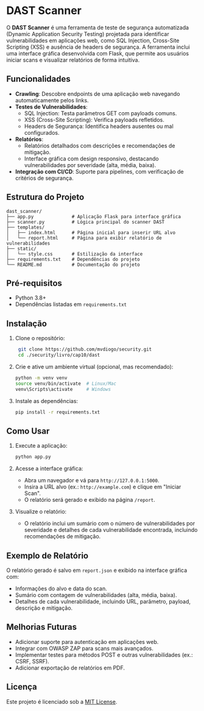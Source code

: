 # DAST Scanner

O **DAST Scanner** é uma ferramenta de teste de segurança automatizada (Dynamic Application Security Testing) projetada para identificar vulnerabilidades em aplicações web, como SQL Injection, Cross-Site Scripting (XSS) e ausência de headers de segurança. A ferramenta inclui uma interface gráfica desenvolvida com Flask, que permite aos usuários iniciar scans e visualizar relatórios de forma intuitiva.

## Funcionalidades

- **Crawling**: Descobre endpoints de uma aplicação web navegando automaticamente pelos links.
- **Testes de Vulnerabilidades**:
  - SQL Injection: Testa parâmetros GET com payloads comuns.
  - XSS (Cross-Site Scripting): Verifica payloads refletidos.
  - Headers de Segurança: Identifica headers ausentes ou mal configurados.
- **Relatórios**:
  - Relatórios detalhados com descrições e recomendações de mitigação.
  - Interface gráfica com design responsivo, destacando vulnerabilidades por severidade (alta, média, baixa).
- **Integração com CI/CD**: Suporte para pipelines, com verificação de critérios de segurança.

## Estrutura do Projeto

```
dast_scanner/
├── app.py              # Aplicação Flask para interface gráfica
├── scanner.py          # Lógica principal do scanner DAST
├── templates/
│   ├── index.html      # Página inicial para inserir URL alvo
│   └── report.html     # Página para exibir relatório de vulnerabilidades
├── static/
│   └── style.css       # Estilização da interface
├── requirements.txt    # Dependências do projeto
└── README.md           # Documentação do projeto
```

## Pré-requisitos

- Python 3.8+
- Dependências listadas em `requirements.txt`

## Instalação

1. Clone o repositório:
   ```bash
    git clone https://github.com/mvdiogo/security.git
    cd ./security/livro/cap10/dast
   ```

2. Crie e ative um ambiente virtual (opcional, mas recomendado):
   ```bash
   python -m venv venv
   source venv/bin/activate  # Linux/Mac
   venv\Scripts\activate     # Windows
   ```

3. Instale as dependências:
   ```bash
   pip install -r requirements.txt
   ```

## Como Usar

1. Execute a aplicação:
   ```bash
   python app.py
   ```

2. Acesse a interface gráfica:
   - Abra um navegador e vá para `http://127.0.0.1:5000`.
   - Insira a URL alvo (ex.: `http://example.com`) e clique em "Iniciar Scan".
   - O relatório será gerado e exibido na página `/report`.

3. Visualize o relatório:
   - O relatório inclui um sumário com o número de vulnerabilidades por severidade e detalhes de cada vulnerabilidade encontrada, incluindo recomendações de mitigação.

## Exemplo de Relatório

O relatório gerado é salvo em `report.json` e exibido na interface gráfica com:
- Informações do alvo e data do scan.
- Sumário com contagem de vulnerabilidades (alta, média, baixa).
- Detalhes de cada vulnerabilidade, incluindo URL, parâmetro, payload, descrição e mitigação.

## Melhorias Futuras

- Adicionar suporte para autenticação em aplicações web.
- Integrar com OWASP ZAP para scans mais avançados.
- Implementar testes para métodos POST e outras vulnerabilidades (ex.: CSRF, SSRF).
- Adicionar exportação de relatórios em PDF.

## Licença

Este projeto é licenciado sob a [MIT License](LICENSE).